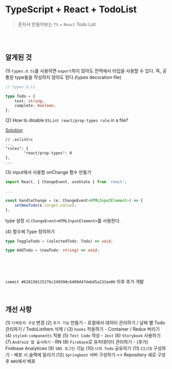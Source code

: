 # TypeScript + React + TodoList

> 혼자서 만들어보는 `TS` + `React` Todo List

<br />
<br />

## 알게된 것

(1) `types.d.ts`를 사용하면 `export`하지 않아도 전역에서 타입을 사용할 수 있다. 즉, 공통된 type들을 작성하지 않아도 된다.(types decoration file)

```ts
// types.d.ts

type Todo = {
    text: string;
    complete: boolean;
};
```

(2) How to disable `ESLint react/prop-types rule` in a file?

[Solution](https://stackoverflow.com/questions/30948970/how-to-disable-eslint-react-prop-types-rule-in-a-file)

```
// .eslintrc
...
"rules": {
        "react/prop-types": 0
},
...
```

(3) input에서 사용할 onChange 함수 만들기

```ts
import React, { ChangeEvent, useState } from 'react';

...

const handleChange = (e: ChangeEvent<HTMLInputElement>) => {
    setNewTodo(e.target.value);
};
```

type 설정 시 `ChangeEvent<HTMLInputElement>`를 사용한다.

(4) 함수에 Type 정의하기

```ts
type ToggleTodo = (selectedTodo: Todo) => void;

type AddTodo = (newTodo: string) => void;
```

<br />
<br />
<br />

`commit #628150125276c249390c6489d47debd5a233ae0b` 이후 추가 개발

<br />

## 개선 사항

(1) `디렉토리 구성` 변경
(2) `추가 기능` 만들기 - 로컬에서 데이터 관리하기 / 날짜 별 Todo 관리하기 / TodoListItem 삭제 /
(3) `hooks` 적용하기 - Container / Redux 버리기
(4) `styled-components` 적용
(5) `Test Code` 작성 - `Jest`
(6) `Storybook` 사용하기
(7) `Android 앱 출시하기` - RN
(8) `Firebase`로 유저데이터 관리하기 - (추가) Firebase Analytices
(9) `SNS 로그인` 기능
(10) `나의 Todo` 공유하기
(11) `CI/CD` 구성하기 - 배포 시 슬랙에 알리기
(12) `Springboot` 서버 구성하기 >> Repository 새로 구성 후 `AWS`에서 배포
